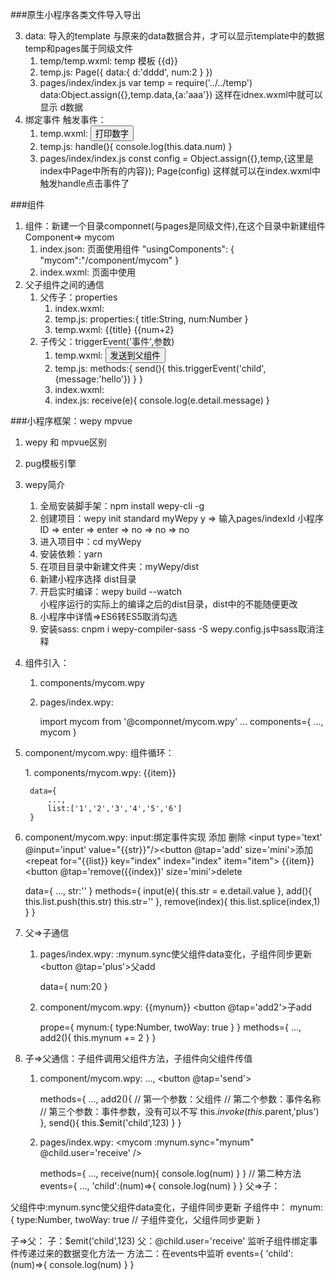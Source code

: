 ###原生小程序各类文件导入导出

3. data: 导入的template 与原来的data数据合并，才可以显示template中的数据 temp和pages属于同级文件
    1. temp/temp.wxml:
        <view>temp 模板 {{d}}</view>
    2. temp.js:
        Page({
            data:{
                d:'dddd',
                num:2
            }
        })
    3. pages/index/index.js
        var temp = require('../../temp')
        data:Object.assign({},temp.data,{a:'aaa'})
    这样在idnex.wxml中就可以显示 d数据
4. 绑定事件 触发事件：
    1. temp.wxml:
        <button bindtap='handle'>打印数字</button>
    2. temp.js:
        handle(){
            console.log(this.data.num)
        }
    3. pages/index/index.js
        const config = Object.assign({},temp,{这里是index中Page中所有的内容});
        Page(config)
    这样就可以在index.wxml中触发handle点击事件了

###组件
1. 组件：新建一个目录componnet(与pages是同级文件),在这个目录中新建组件 Component=> mycom
    1. index.json: 页面使用组件
        "usingComponents": {
            "mycom":"/component/mycom"
        }
    2. index.wxml: 页面中使用
        <mycom />
2. 父子组件之间的通信
    1. 父传子：properties
        1. index.wxml:
            <mycom  title='cnadh' num='1' />
        2. temp.js:
            properties:{
                title:String,
                num:Number
            }
        3. temp.wxml:
            <view>{{title}</view>
            <view>{{num+2}</view>
    2. 子传父：triggerEvent('事件',参数)
        1. temp.wxml:
            <button bindtap='send'>发送到父组件</button>
        2. temp.js:
            methods:{
                send(){
                    this.triggerEvent('child',{message:'hello'})
                }
            }
        3. index.wxml:
            <mycom title='cnadh' num='1' bindchild='receive' />
        4. index.js:
            receive(e){
                console.log(e.detail.message)
            }

###小程序框架：wepy mpvue
1. wepy 和 mpvue区别
2. pug模板引擎
3. wepy简介
    1. 全局安装脚手架：npm install wepy-cli -g
    2. 创建项目：wepy init standard myWepy
        y  =>  输入pages/indexId 小程序ID => enter => enter => no => no => no
    3. 进入项目中：cd myWepy
    4. 安装依赖：yarn
    5. 在项目目录中新建文件夹：myWepy/dist
    6. 新建小程序选择 dist目录
    7. 开启实时编译：wepy build --watch  
        小程序运行的实际上的编译之后的dist目录，dist中的不能随便更改
    8. 小程序中详情=>ES6转ES5取消勾选
    9. 安装sass: cnpm i wepy-compiler-sass -S
        wepy.config.js中sass取消注释

4. 组件引入：
    1. components/mycom.wpy
        <template>
            <view>我的组件 {{num}}</view>
        </template>
        <script>
            import wepy from 'wepy'
            export default class mycom extends wepy.component{
                data={
                    num:123
                }
            }
        </script>
        <style lang='scss'>
        </style>
    2. pages/index.wpy:
        <mycom />

        import mycom from '@componnet/mycom.wpy'
        ...
        components={
            ...,
            mycom
        }
5. component/mycom.wpy: 组件循环：<repeat>
    <!-- 注意，使用for属性，而不是使用wx:for属性 -->
    <repeat for="{{list}}" key="index" index="index" item="item">
        <!-- 插入<script>脚本部分所声明的child组件，同时传入item -->
        <child :item="item"></child>
    </repeat>
    1. components/mycom.wpy:
        <repeat for="{{list}} key="index" index="index" item="item">
            <view>{{item}}</view>
        </repeat>

        data={
            ...,
            list:['1','2','3','4','5','6']
        }
6. component/mycom.wpy: input:绑定事件实现 添加 删除
    <input type='text' @input='input' value="{{str}}"/><button @tap='add' size='mini'>添加</button>
    <repeat for="{{list}} key="index" index="index" item="item">
        <view>
            {{item}}
            <button @tap='remove({{index})' size='mini'>delete</button>
        </view>
    </repeat>

    data={
        ...,
        str:''
    }
    methods={
        input(e){
            this.str = e.detail.value
        },
        add(){
            this.list.push(this.str)
            this.str=''
        },
        remove(index){
            this.list.splice(index,1)
        }
    }

7. 父=>子通信
    1. pages/index.wpy:  :mynum.sync使父组件data变化，子组件同步更新
        <mycom :mynum.sync="mynum">
        <button @tap='plus'>父add</button>

        data={
            num:20
        }

    2. component/mycom.wpy:
        {{mynum}}
        <button @tap='add2'>子add</button>

        prope={
            mynum:{
                type:Number,
                twoWay: true
            }
        }
        methods={
            ...,
            add2(){
                this.mynum += 2
            }
        }
    
8. 子=>父通信：子组件调用父组件方法，子组件向父组件传值
    1. component/mycom.wpy:
        ...,
        <button @tap='send'></button>

        methods={
            ...,
            add2(){
                // 第一个参数：父组件
                // 第二个参数：事件名称
                // 第三个参数：事件参数，没有可以不写
                this.$invoke(this.$parent,'plus')
            },
            send(){
                this.$emit('child',123)
            }
        }
    2. pages/index.wpy:
        <mycom :mynum.sync="mynum" @child.user='receive' />

        methods={
            ...,
            receive(num){
                console.log(num)
            }
        }
        // 第二种方法
        events={
            ...,
            'child':(num)=>{
                console.log(num)
            }
        }
父=>子：
<mycom :mynum.sync="mynum">
父组件中:mynum.sync使父组件data变化，子组件同步更新
子组件中：
mynum:{
    type:Number,
    twoWay: true  // 子组件变化，父组件同步更新
}

子=>父：
    子：$emit('child',123)
    父：@child.user='receive'  监听子组件绑定事件传递过来的数据变化方法一
        方法二：在events中监听
            events={
                'child':(num)=>{
                    console.log(num)
                }
            }